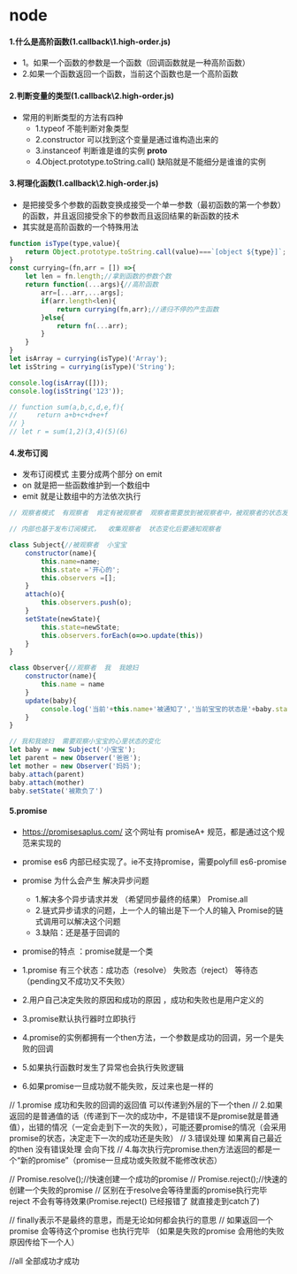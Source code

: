 # node

#### 1.什么是高阶函数(1.callback\1.high-order.js)
- 1。如果一个函数的参数是一个函数（回调函数就是一种高阶函数）
- 2.如果一个函数返回一个函数，当前这个函数也是一个高阶函数

#### 2.判断变量的类型(1.callback\2.high-order.js)
- 常用的判断类型的方法有四种
  - 1.typeof  不能判断对象类型 
  - 2.constructor  可以找到这个变量是通过谁构造出来的
  - 3.instanceof  判断谁是谁的实例 __proto__
  - 4.Object.prototype.toString.call()  缺陷就是不能细分是谁谁的实例

#### 3.柯理化函数(1.callback\2.high-order.js)
- 是把接受多个参数的函数变换成接受一个单一参数（最初函数的第一个参数）的函数，并且返回接受余下的参数而且返回结果的新函数的技术
- 其实就是高阶函数的一个特殊用法
```javascript
function isType(type,value){
    return Object.prototype.toString.call(value)===`[object ${type}]`;
}
const currying=(fn,arr = []) =>{
    let len = fn.length;//拿到函数的参数个数
    return function(...args){//高阶函数      
        arr=[...arr,...args];
        if(arr.length<len){
            return currying(fn,arr);//递归不停的产生函数
        }else{
            return fn(...arr);
        }
    }
}
let isArray = currying(isType)('Array');
let isString = currying(isType)('String');

console.log(isArray([]));
console.log(isString('123'));

// function sum(a,b,c,d,e,f){
//     return a+b+c+d+e+f
// }
// let r = sum(1,2)(3,4)(5)(6)
```
#### 4.发布订阅
- 发布订阅模式  主要分成两个部分  on  emit
- on 就是把一些函数维护到一个数组中
- emit 就是让数组中的方法依次执行
```javascript
// 观察者模式  有观察者  肯定有被观察者  观察者需要放到被观察者中，被观察者的状态发生变化需要通知观察者，我变化了

// 内部也基于发布订阅模式，  收集观察者  状态变化后要通知观察者

class Subject{//被观察者  小宝宝
    constructor(name){
        this.name=name;
        this.state ='开心的';
        this.observers =[];
    }
    attach(o){
        this.observers.push(o);
    }
    setState(newState){
        this.state=newState;
        this.observers.forEach(o=>o.update(this))
    }
}

class Observer{//观察者  我  我媳妇
    constructor(name){
        this.name = name
    }
    update(baby){
        console.log('当前'+this.name+'被通知了','当前宝宝的状态是'+baby.state);    
    }
}

// 我和我媳妇  需要观察小宝宝的心里状态的变化
let baby = new Subject('小宝宝');
let parent = new Observer('爸爸');
let mother = new Observer('妈妈');
baby.attach(parent)
baby.attach(mother)
baby.setState('被欺负了')
```
#### 5.promise
- https://promisesaplus.com/ 这个网址有   promiseA+ 规范，都是通过这个规范来实现的
- promise  es6 内部已经实现了。ie不支持promise，需要polyfill  es6-promise

- promise 为什么会产生  解决异步问题
  - 1.解决多个异步请求并发  （希望同步最终的结果） Promise.all
  - 2.链式异步请求的问题，上一个人的输出是下一个人的输入  Promise的链式调用可以解决这个问题
  - 3.缺陷：还是基于回调的
- promise的特点 ：promise就是一个类
- 1.promise 有三个状态：成功态（resolve）  失败态（reject） 等待态（pending又不成功又不失败）
- 2.用户自己决定失败的原因和成功的原因 ，成功和失败也是用户定义的
- 3.promise默认执行器时立即执行
- 4.promise的实例都拥有一个then方法，一个参数是成功的回调，另一个是失败的回调
- 5.如果执行函数时发生了异常也会执行失败逻辑
- 6.如果promise一旦成功就不能失败，反过来也是一样的


// 1.promise 成功和失败的回调的返回值  可以传递到外层的下一个then
// 2.如果返回的是普通值的话（传递到下一次的成功中，不是错误不是promise就是普通值），出错的情况（一定会走到下一次的失败），可能还要promise的情况（会采用promise的状态，决定走下一次的成功还是失败）
// 3.错误处理  如果离自己最近的then  没有错误处理  会向下找
// 4.每次执行完promise.then方法返回的都是一个“新的promise”（promise一旦成功或失败就不能修改状态）

// Promise.resolve();//快速创建一个成功的promise
// Promise.reject();//快速的创建一个失败的promise
// 区别在于resolve会等待里面的promise执行完毕  reject  不会有等待效果(Promise.reject() 已经报错了 就直接走到catch了)

// finally表示不是最终的意思，而是无论如何都会执行的意思
// 如果返回一个promise 会等待这个promise  也执行完毕  （如果是失败的promise  会用他的失败原因传给下一个人）

//all 全部成功才成功